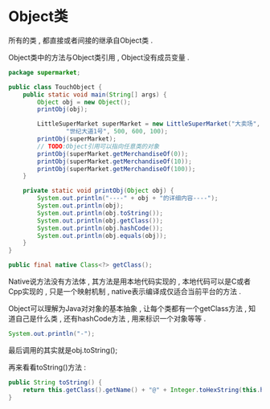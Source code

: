 # Object类

所有的类 , 都直接或者间接的继承自Object类 .

Object类中的方法与Object类引用 , Object没有成员变量 .

```java
package supermarket;

public class TouchObject {
    public static void main(String[] args) {
        Object obj = new Object();
        printObj(obj);

        LittleSuperMarket superMarket = new LittleSuperMarket("大卖场",
                "世纪大道1号", 500, 600, 100);
        printObj(superMarket);
        // TODO:Object引用可以指向任意类的对象
        printObj(superMarket.getMerchandiseOf(0));
        printObj(superMarket.getMerchandiseOf(10));
        printObj(superMarket.getMerchandiseOf(100));
    }

    private static void printObj(Object obj) {
        System.out.println("----" + obj + "的详细内容----");
        System.out.println(obj);
        System.out.println(obj.toString());
        System.out.println(obj.getClass());
        System.out.println(obj.hashCode());
        System.out.println(obj.equals(obj));
    }
}
```

```java
public final native Class<?> getClass();
```

Native说方法没有方法体 , 其方法是用本地代码实现的 , 本地代码可以是C或者Cpp实现的 , 只是一个映射机制 , native表示编译成仅适合当前平台的方法 .

Object可以理解为Java对对象的基本抽象 , 让每个类都有一个getClass方法 , 知道自己是什么类 , 还有hashCode方法 , 用来标识一个对象等等 .

```java
System.out.println("-");
```

最后调用的其实就是obj.toString\(\);

再来看看toString\(\)方法 : 

```java
public String toString() {
    return this.getClass().getName() + "@" + Integer.toHexString(this.hashCode());
}
```



